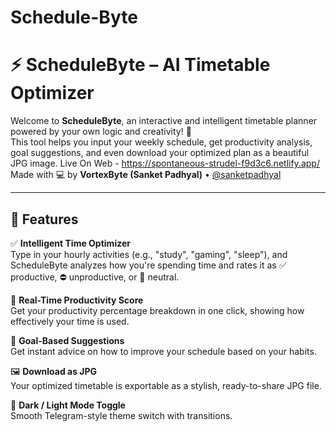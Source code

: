 # Schedule-Byte
# ⚡ ScheduleByte – AI Timetable Optimizer

Welcome to **ScheduleByte**, an interactive and intelligent timetable planner powered by your own logic and creativity! 🚀  
This tool helps you input your weekly schedule, get productivity analysis, goal suggestions, and even download your optimized plan as a beautiful JPG image.
Live On Web - https://spontaneous-strudel-f9d3c6.netlify.app/
Made with 💻 by **VortexByte (Sanket Padhyal)** • [@sanketpadhyal](https://github.com/sanketpadhyal)

---

## 🌟 Features

✅ **Intelligent Time Optimizer**  
Type in your hourly activities (e.g., "study", "gaming", "sleep"), and ScheduleByte analyzes how you're spending time and rates it as ✅ productive, ⛔ unproductive, or 🌙 neutral.

🧠 **Real-Time Productivity Score**  
Get your productivity percentage breakdown in one click, showing how effectively your time is used.

🎯 **Goal-Based Suggestions**  
Get instant advice on how to improve your schedule based on your habits.

🖼️ **Download as JPG**  
Your optimized timetable is exportable as a stylish, ready-to-share JPG file.

🌙 **Dark / Light Mode Toggle**  
Smooth Telegram-style theme switch with transitions.




